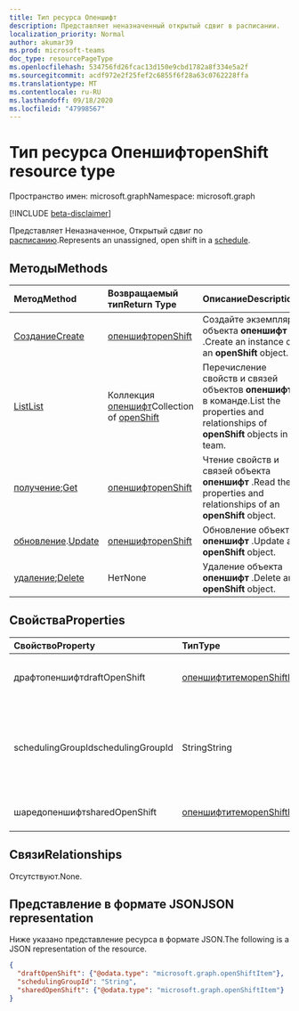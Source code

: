 ```yaml
---
title: Тип ресурса Опеншифт
description: Представляет неназначенный открытый сдвиг в расписании.
localization_priority: Normal
author: akumar39
ms.prod: microsoft-teams
doc_type: resourcePageType
ms.openlocfilehash: 534756fd26fcac13d150e9cbd1782a8f334e5a2f
ms.sourcegitcommit: acdf972e2f25fef2c6855f6f28a63c0762228ffa
ms.translationtype: MT
ms.contentlocale: ru-RU
ms.lasthandoff: 09/18/2020
ms.locfileid: "47998567"
---
```

# <a name="openshift-resource-type"></a><span data-ttu-id="e031c-103">Тип ресурса Опеншифт</span><span class="sxs-lookup"><span data-stu-id="e031c-103">openShift resource type</span></span>

<span data-ttu-id="e031c-104">Пространство имен: microsoft.graph</span><span class="sxs-lookup"><span data-stu-id="e031c-104">Namespace: microsoft.graph</span></span>

[!INCLUDE [beta-disclaimer](../../includes/beta-disclaimer.md)]

<span data-ttu-id="e031c-105">Представляет Неназначенное, Открытый сдвиг по [расписанию](../resources/schedule.md).</span><span class="sxs-lookup"><span data-stu-id="e031c-105">Represents an unassigned, open shift in a [schedule](../resources/schedule.md).</span></span>

## <a name="methods"></a><span data-ttu-id="e031c-106">Методы</span><span class="sxs-lookup"><span data-stu-id="e031c-106">Methods</span></span>

| <span data-ttu-id="e031c-107">Метод</span><span class="sxs-lookup"><span data-stu-id="e031c-107">Method</span></span>       | <span data-ttu-id="e031c-108">Возвращаемый тип</span><span class="sxs-lookup"><span data-stu-id="e031c-108">Return Type</span></span> | <span data-ttu-id="e031c-109">Описание</span><span class="sxs-lookup"><span data-stu-id="e031c-109">Description</span></span> |
|:-------------|:------------|:------------|
| [<span data-ttu-id="e031c-110">Создание</span><span class="sxs-lookup"><span data-stu-id="e031c-110">Create</span></span>](../api/openshift-post.md) | [<span data-ttu-id="e031c-111">опеншифт</span><span class="sxs-lookup"><span data-stu-id="e031c-111">openShift</span></span>](openshift.md) | <span data-ttu-id="e031c-112">Создайте экземпляр объекта **опеншифт** .</span><span class="sxs-lookup"><span data-stu-id="e031c-112">Create an instance of an **openShift** object.</span></span> |
| [<span data-ttu-id="e031c-113">List</span><span class="sxs-lookup"><span data-stu-id="e031c-113">List</span></span>](../api/openshift-list.md) | <span data-ttu-id="e031c-114">Коллекция [опеншифт](openshift.md)</span><span class="sxs-lookup"><span data-stu-id="e031c-114">Collection of [openShift](openshift.md)</span></span> | <span data-ttu-id="e031c-115">Перечисление свойств и связей объектов **опеншифт** в команде.</span><span class="sxs-lookup"><span data-stu-id="e031c-115">List the properties and relationships of **openShift** objects in a team.</span></span>|
| <span data-ttu-id="e031c-116">[получение](../api/openshift-get.md);</span><span class="sxs-lookup"><span data-stu-id="e031c-116">[Get](../api/openshift-get.md)</span></span> | [<span data-ttu-id="e031c-117">опеншифт</span><span class="sxs-lookup"><span data-stu-id="e031c-117">openShift</span></span>](openshift.md) | <span data-ttu-id="e031c-118">Чтение свойств и связей объекта **опеншифт** .</span><span class="sxs-lookup"><span data-stu-id="e031c-118">Read the properties and relationships of an **openShift** object.</span></span> |
| <span data-ttu-id="e031c-119">[обновление](../api/openshift-update.md).</span><span class="sxs-lookup"><span data-stu-id="e031c-119">[Update](../api/openshift-update.md)</span></span> | [<span data-ttu-id="e031c-120">опеншифт</span><span class="sxs-lookup"><span data-stu-id="e031c-120">openShift</span></span>](openshift.md) | <span data-ttu-id="e031c-121">Обновление объекта **опеншифт** .</span><span class="sxs-lookup"><span data-stu-id="e031c-121">Update an **openShift** object.</span></span> |
| <span data-ttu-id="e031c-122">[удаление](../api/openshift-delete.md);</span><span class="sxs-lookup"><span data-stu-id="e031c-122">[Delete](../api/openshift-delete.md)</span></span> | <span data-ttu-id="e031c-123">Нет</span><span class="sxs-lookup"><span data-stu-id="e031c-123">None</span></span> | <span data-ttu-id="e031c-124">Удаление объекта **опеншифт** .</span><span class="sxs-lookup"><span data-stu-id="e031c-124">Delete an **openShift** object.</span></span> |

## <a name="properties"></a><span data-ttu-id="e031c-125">Свойства</span><span class="sxs-lookup"><span data-stu-id="e031c-125">Properties</span></span>

| <span data-ttu-id="e031c-126">Свойство</span><span class="sxs-lookup"><span data-stu-id="e031c-126">Property</span></span>     | <span data-ttu-id="e031c-127">Тип</span><span class="sxs-lookup"><span data-stu-id="e031c-127">Type</span></span>        | <span data-ttu-id="e031c-128">Описание</span><span class="sxs-lookup"><span data-stu-id="e031c-128">Description</span></span> |
|:-------------|:------------|:------------|
|<span data-ttu-id="e031c-129">драфтопеншифт</span><span class="sxs-lookup"><span data-stu-id="e031c-129">draftOpenShift</span></span>|[<span data-ttu-id="e031c-130">опеншифтитем</span><span class="sxs-lookup"><span data-stu-id="e031c-130">openShiftItem</span></span>](openshiftitem.md)|<span data-ttu-id="e031c-131">Неопубликованная открытая смена.</span><span class="sxs-lookup"><span data-stu-id="e031c-131">An unpublished open shift.</span></span>|
|<span data-ttu-id="e031c-132">schedulingGroupId</span><span class="sxs-lookup"><span data-stu-id="e031c-132">schedulingGroupId</span></span>|<span data-ttu-id="e031c-133">String</span><span class="sxs-lookup"><span data-stu-id="e031c-133">String</span></span>|<span data-ttu-id="e031c-134">Идентификатор группы планирования, к которой относится открытая смена.</span><span class="sxs-lookup"><span data-stu-id="e031c-134">ID for the scheduling group that the open shift belongs to.</span></span>|
|<span data-ttu-id="e031c-135">шаредопеншифт</span><span class="sxs-lookup"><span data-stu-id="e031c-135">sharedOpenShift</span></span>|[<span data-ttu-id="e031c-136">опеншифтитем</span><span class="sxs-lookup"><span data-stu-id="e031c-136">openShiftItem</span></span>](openshiftitem.md)|<span data-ttu-id="e031c-137">Опубликованная открытая смена.</span><span class="sxs-lookup"><span data-stu-id="e031c-137">A published open shift.</span></span>|

## <a name="relationships"></a><span data-ttu-id="e031c-138">Связи</span><span class="sxs-lookup"><span data-stu-id="e031c-138">Relationships</span></span>

<span data-ttu-id="e031c-139">Отсутствуют.</span><span class="sxs-lookup"><span data-stu-id="e031c-139">None.</span></span>

## <a name="json-representation"></a><span data-ttu-id="e031c-140">Представление в формате JSON</span><span class="sxs-lookup"><span data-stu-id="e031c-140">JSON representation</span></span>

<span data-ttu-id="e031c-141">Ниже указано представление ресурса в формате JSON.</span><span class="sxs-lookup"><span data-stu-id="e031c-141">The following is a JSON representation of the resource.</span></span>

<!-- {
  "blockType": "resource",
  "optionalProperties": [

  ],
  "@odata.type": "microsoft.graph.openShift",
  "baseType": ""
}-->

```json
{
  "draftOpenShift": {"@odata.type": "microsoft.graph.openShiftItem"},
  "schedulingGroupId": "String",
  "sharedOpenShift": {"@odata.type": "microsoft.graph.openShiftItem"}
}
```

<!-- uuid: 16cd6b66-4b1a-43a1-adaf-3a886856ed98
2019-02-04 14:57:30 UTC -->
<!-- {
  "type": "#page.annotation",
  "description": "openShift resource",
  "keywords": "",
  "section": "documentation",
  "tocPath": ""
}-->


